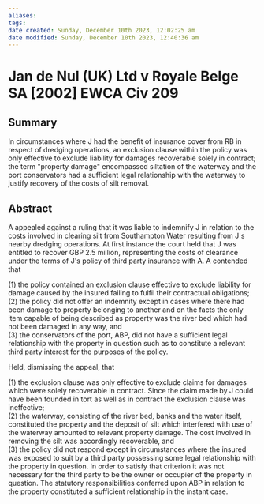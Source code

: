 ```yaml
---
aliases: 
tags: 
date created: Sunday, December 10th 2023, 12:02:25 am
date modified: Sunday, December 10th 2023, 12:40:36 am
---
```


# Jan de Nul (UK) Ltd v Royale Belge SA [2002] EWCA Civ 209

## Summary

In circumstances where J had the benefit of insurance cover from RB in respect of dredging operations, an exclusion clause within the policy was only effective to exclude liability for damages recoverable solely in contract; the term "property damage" encompassed siltation of the waterway and the port conservators had a sufficient legal relationship with the waterway to justify recovery of the costs of silt removal.

## Abstract

A appealed against a ruling that it was liable to indemnify J in relation to the costs involved in clearing silt from Southampton Water resulting from J's nearby dredging operations. At first instance the court held that J was entitled to recover GBP 2.5 million, representing the costs of clearance under the terms of J's policy of third party insurance with A. A contended that

(1) the policy contained an exclusion clause effective to exclude liability for damage caused by the insured failing to fulfil their contractual obligations;  
(2) the policy did not offer an indemnity except in cases where there had been damage to property belonging to another and on the facts the only item capable of being described as property was the river bed which had not been damaged in any way, and  
(3) the conservators of the port, ABP, did not have a sufficient legal relationship with the property in question such as to constitute a relevant third party interest for the purposes of the policy.

Held, dismissing the appeal, that

(1) the exclusion clause was only effective to exclude claims for damages which were solely recoverable in contract. Since the claim made by J could have been founded in tort as well as in contract the exclusion clause was ineffective;  
(2) the waterway, consisting of the river bed, banks and the water itself, constituted the property and the deposit of silt which interfered with use of the waterway amounted to relevant property damage. The cost involved in removing the silt was accordingly recoverable, and  
(3) the policy did not respond except in circumstances where the insured was exposed to suit by a third party possessing some legal relationship with the property in question. In order to satisfy that criterion it was not necessary for the third party to be the owner or occupier of the property in question. The statutory responsibilities conferred upon ABP in relation to the property constituted a sufficient relationship in the instant case.
